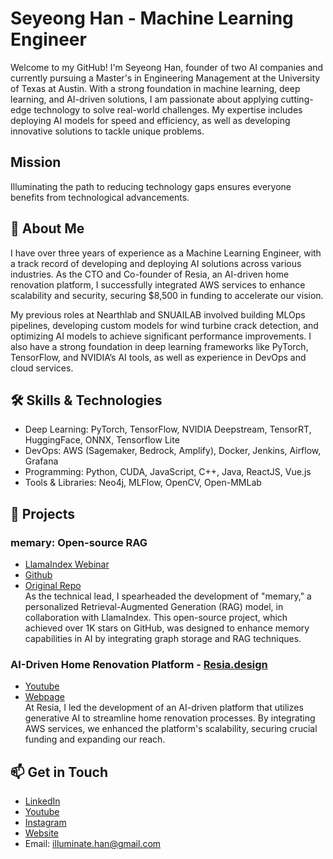 # Seyeong Han - Machine Learning Engineer
Welcome to my GitHub! I'm Seyeong Han, founder of two AI companies and currently pursuing a Master's in Engineering Management at the University of Texas at Austin. With a strong foundation in machine learning, deep learning, and AI-driven solutions, I am passionate about applying cutting-edge technology to solve real-world challenges. My expertise includes deploying AI models for speed and efficiency, as well as developing innovative solutions to tackle unique problems.

## Mission
Illuminating the path to reducing technology gaps ensures everyone benefits from technological advancements.

## 🚀 About Me
I have over three years of experience as a Machine Learning Engineer, with a track record of developing and deploying AI solutions across various industries. As the CTO and Co-founder of Resia, an AI-driven home renovation platform, I successfully integrated AWS services to enhance scalability and security, securing $8,500 in funding to accelerate our vision.

My previous roles at Nearthlab and SNUAILAB involved building MLOps pipelines, developing custom models for wind turbine crack detection, and optimizing AI models to achieve significant performance improvements. I also have a strong foundation in deep learning frameworks like PyTorch, TensorFlow, and NVIDIA’s AI tools, as well as experience in DevOps and cloud services.

## 🛠️ Skills & Technologies
- Deep Learning: PyTorch, TensorFlow, NVIDIA Deepstream, TensorRT, HuggingFace, ONNX, Tensorflow Lite
- DevOps: AWS (Sagemaker, Bedrock, Amplify), Docker, Jenkins, Airflow, Grafana
- Programming: Python, CUDA, JavaScript, C++, Java, ReactJS, Vue.js
- Tools & Libraries: Neo4j, MLFlow, OpenCV, Open-MMLab  

## 🌟 Projects
### memary: Open-source RAG
- [LlamaIndex Webinar](https://www.youtube.com/watch?v=o0DPxvgML5c&t=166s)
- [Github](https://github.com/kingjulio8238/Memary)
- [Original Repo](https://github.com/seyeong-han/KnowledgeGraphRAG)  
As the technical lead, I spearheaded the development of "memary," a personalized Retrieval-Augmented Generation (RAG) model, in collaboration with LlamaIndex. This open-source project, which achieved over 1K stars on GitHub, was designed to enhance memory capabilities in AI by integrating graph storage and RAG techniques.

### AI-Driven Home Renovation Platform - [Resia.design](https://resia.design)
- [Youtube](https://www.youtube.com/@Resia.design)
- [Webpage](https://resia.design)  
At Resia, I led the development of an AI-driven platform that utilizes generative AI to streamline home renovation processes. By integrating AWS services, we enhanced the platform's scalability, securing crucial funding and expanding our reach.

## 📫 Get in Touch

- [LinkedIn](https://www.linkedin.com/in/seyeong-han/)
- [Youtube](https://www.youtube.com/@illuminate_young)
- [Instagram](https://www.instagram.com/illuminate.young/)
- [Website](illuminateyoung.wordpress.com)
- Email: illuminate.han@gmail.com
